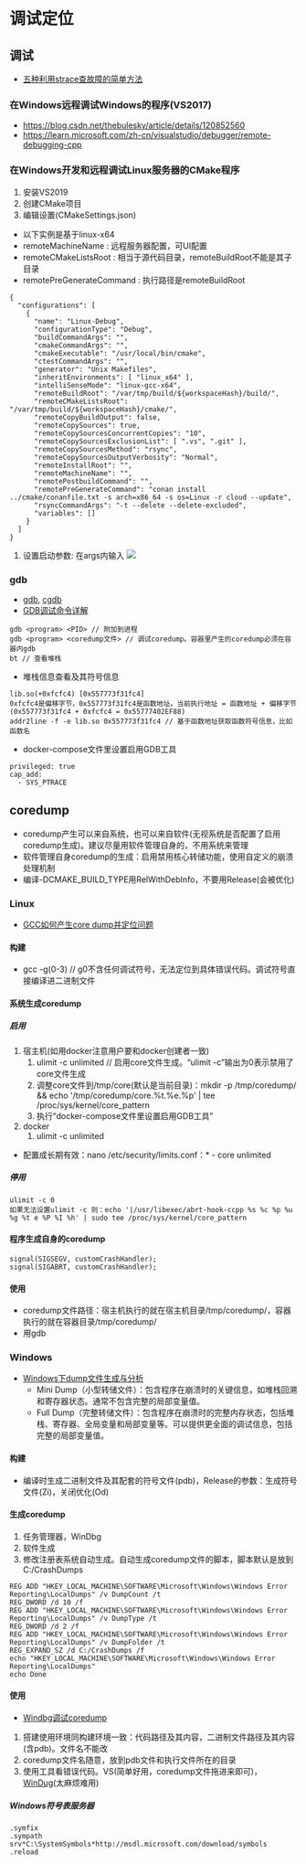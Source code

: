 # 调试定位
## 调试
* [五种利用strace查故障的简单方法](https://blog.csdn.net/csdn265/article/details/70050168)

### 在Windows远程调试Windows的程序(VS2017)
* https://blog.csdn.net/thebulesky/article/details/120852560
* https://learn.microsoft.com/zh-cn/visualstudio/debugger/remote-debugging-cpp

### 在Windows开发和远程调试Linux服务器的CMake程序
1. 安装VS2019
1. 创建CMake项目
1. 编辑设置(CMakeSettings.json)
  * 以下实例是基于linux-x64
  * remoteMachineName : 远程服务器配置，可UI配置
  * remoteCMakeListsRoot : 相当于源代码目录，remoteBuildRoot不能是其子目录
  * remotePreGenerateCommand : 执行路径是remoteBuildRoot
```
{
  "configurations": [
    {
      "name": "Linux-Debug",
      "configurationType": "Debug",
      "buildCommandArgs": "",
      "cmakeCommandArgs": "",
      "cmakeExecutable": "/usr/local/bin/cmake",
      "ctestCommandArgs": "",
      "generator": "Unix Makefiles",
      "inheritEnvironments": [ "linux_x64" ],
      "intelliSenseMode": "linux-gcc-x64",
      "remoteBuildRoot": "/var/tmp/build/${workspaceHash}/build/",
      "remoteCMakeListsRoot": "/var/tmp/build/${workspaceHash}/cmake/",
      "remoteCopyBuildOutput": false,
      "remoteCopySources": true,
      "remoteCopySourcesConcurrentCopies": "10",
      "remoteCopySourcesExclusionList": [ ".vs", ".git" ],
      "remoteCopySourcesMethod": "rsync",
      "remoteCopySourcesOutputVerbosity": "Normal",
      "remoteInstallRoot": "",
      "remoteMachineName": "",
      "remotePostbuildCommand": "",
      "remotePreGenerateCommand": "conan install ../cmake/conanfile.txt -s arch=x86_64 -s os=Linux -r cloud --update",
      "rsyncCommandArgs": "-t --delete --delete-excluded",
      "variables": []
    }
  ]
}
```
1. 设置启动参数: 在args内输入
![](./s/common/debug_params.jpg)

### gdb
* [gdb](https://www.cnblogs.com/sting2me/p/7745551.html), [cgdb](https://cgdb.github.io/)
* [GDB调试命令详解](https://blog.csdn.net/Linux7985/article/details/52399439)

```
gdb <program> <PID> // 附加到进程
gdb <program> <coredump文件> // 调试coredump。容器里产生的coredump必须在容器内gdb
bt // 查看堆栈
```

* 堆栈信息查看及其符号信息

```
lib.so(+0xfcfc4) [0x557773f31fc4]
0xfcfc4是偏移字节，0x557773f31fc4是函数地址。当前执行地址 = 函数地址 + 偏移字节(0x557773f31fc4 + 0xfcfc4 = 0x55777402EF88)
addr2line -f -e lib.so 0x557773f31fc4 // 基于函数地址获取函数符号信息，比如函数名
```

* docker-compose文件里设置启用GDB工具
```
privileged: true
cap_add:
  - SYS_PTRACE
```

## coredump
* coredump产生可以来自系统，也可以来自软件(无视系统是否配置了启用coredump生成)。建议尽量用软件管理自身的，不用系统来管理
* 软件管理自身coredump的生成：启用禁用核心转储功能，使用自定义的崩溃处理机制
* 编译-DCMAKE_BUILD_TYPE用RelWithDebInfo，不要用Release(会被优化)

### Linux
* [GCC如何产生core dump并定位问题](https://blog.csdn.net/pbymw8iwm/article/details/7035736)

#### 构建
* gcc -g(0-3) // g0不含任何调试符号，无法定位到具体错误代码。调试符号直接编译进二进制文件

#### 系统生成coredump
##### 启用
1. 宿主机(如用docker注意用户要和docker创建者一致)
    1. ulimit -c unlimited // 启用core文件生成。“ulimit -c”输出为0表示禁用了core文件生成
    1. 调整core文件到/tmp/core(默认是当前目录)：mkdir -p /tmp/coredump/ && echo '/tmp/coredump/core.%t.%e.%p' | tee /proc/sys/kernel/core_pattern
    1. 执行“docker-compose文件里设置启用GDB工具”
1. docker
    1. ulimit -c unlimited

* 配置成长期有效：nano /etc/security/limits.conf：* - core unlimited

##### 停用
```
ulimit -c 0
如果无法设置ulimit -c 则：echo '|/usr/libexec/abrt-hook-ccpp %s %c %p %u %g %t e %P %I %h' | sudo tee /proc/sys/kernel/core_pattern
```

#### 程序生成自身的coredump
```
signal(SIGSEGV, customCrashHandler);
signal(SIGABRT, customCrashHandler);
```

#### 使用
* coredump文件路径：宿主机执行的就在宿主机目录/tmp/coredump/，容器执行的就在容器目录/tmp/coredump/
* 用gdb


### Windows
* [Windows下dump文件生成与分析](https://blog.csdn.net/libaineu2004/article/details/81169061)
  * Mini Dump（小型转储文件）：包含程序在崩溃时的关键信息，如堆栈回溯和寄存器状态。通常不包含完整的局部变量值。
  * Full Dump（完整转储文件）：包含程序在崩溃时的完整内存状态，包括堆栈、寄存器、全局变量和局部变量等。可以提供更全面的调试信息，包括完整的局部变量值。

#### 构建
* 编译时生成二进制文件及其配套的符号文件(pdb)，Release的参数：生成符号文件(Zi)，关闭优化(Od)

#### 生成coredump
1. 任务管理器，WinDbg
1. 软件生成
1. 修改注册表系统自动生成。自动生成coredump文件的脚本，脚本默认是放到C:/CrashDumps
```
REG ADD "HKEY_LOCAL_MACHINE\SOFTWARE\Microsoft\Windows\Windows Error Reporting\LocalDumps" /v DumpCount /t
REG_DWORD /d 10 /f
REG ADD "HKEY_LOCAL_MACHINE\SOFTWARE\Microsoft\Windows\Windows Error Reporting\LocalDumps" /v DumpType /t
REG_DWORD /d 2 /f
REG ADD "HKEY_LOCAL_MACHINE\SOFTWARE\Microsoft\Windows\Windows Error Reporting\LocalDumps" /v DumpFolder /t
REG_EXPAND_SZ /d C:/CrashDumps /f
echo "HKEY_LOCAL_MACHINE\SOFTWARE\Microsoft\Windows\Windows Error Reporting\LocalDumps"
echo Done
```

#### 使用
* [Windbg调试coredump](https://blog.csdn.net/CJF_iceKing/article/details/51955540)

1. 搭建使用环境同构建环境一致：代码路径及其内容，二进制文件路径及其内容(含pdb)。文件名不能改
1. coredump文件名随意，放到pdb文件和执行文件所在的目录
1. 使用工具看错误代码。VS(简单好用，coredump文件拖进来即可)，[WinDug](https://learn.microsoft.com/zh-CN/windows-hardware/drivers/debugger/)(太麻烦难用)

##### Windows符号表服务器
```
.symfix
.sympath srv*C:\SystemSymbols*http://msdl.microsoft.com/download/symbols
.reload
```
